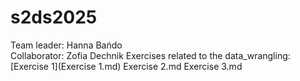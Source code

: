 # s2ds2025
Team leader: Hanna Bańdo  
Collaborator: Zofia Dechnik
Exercises related to the data_wrangling:
[Exercise 1](Exercise 1.md)
Exercise 2.md
Exercise 3.md
